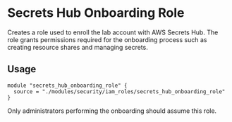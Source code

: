 # Secrets Hub Onboarding Role

Creates a role used to enroll the lab account with AWS Secrets Hub. The role grants permissions required for the onboarding process such as creating resource shares and managing secrets.

## Usage
```hcl
module "secrets_hub_onboarding_role" {
  source = "./modules/security/iam_roles/secrets_hub_onboarding_role"
}
```
Only administrators performing the onboarding should assume this role.
